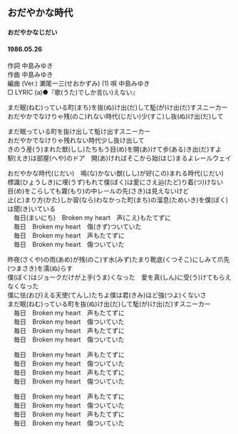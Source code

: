 ## おだやかな時代
#### おだやかなじだい
#### 1986.05.26


作詞        中島みゆき  
作曲        中島みゆき  
編曲 (Ver.) 瀬尾一三(せおかずみ) (1)
唄          中島みゆき  
□ LYRIC (a)●『歌(うた)でしか言(い)えない』　　


まだ眠(ねむ)っている町(まち)を抜(ぬ)け出(だ)して駈(が)け出(だ)すスニーカー  
おだやかでなけりゃ残(のこ)れない時代(じだい)少(すこ)し抜(ぬ)け出(だ)して  
  
まだ眠っている町を抜け出して駈け出すスニーカー  
おだやかでなけりゃ残れない時代少し抜け出して  
きのう産(う)まれた獣(しし)たちもう目(め)を開(あ)けて歩(ある)き出(だ)すよ  
駅(えき)は部屋(へや)のドア　開(あ)ければそこから始(はじ)まるよレールウェイ  
  
おだやかな時代(じだい)　鳴(な)かない獣(しし)が好(この)まれる時代(じだい)  
標識(ひょうしき)に埋(うず)もれて僕(ぼく)は愛にさえ辿(たど)り着(つ)けない  
目(め)をこらしても霧(もり)の中レールの先(さき)は見えないけど  
止(と)まり方(かた)しか習(なら)わなかった町(まち)の溜息(ためいき)を僕(ぼく)は聞(き)いている  
　毎日(まいにち)　Broken my heart　声(こえ)もたてずに  
　毎日　Broken my heart　傷(きず)ついていた  
　毎日　Broken my heart　声もたてずに  
　毎日　Broken my heart　傷ついていた  
  
昨夜(さくや)の雨(あめ)が残(のこ)す水(みず)たまり靴底(くつそこ)にしみて爪先(つまさき)を濡(ぬ)らす  
僕(ぼく)はジョークだけが上手(うま)くなった　愛を真(しん)に受(う)けてもらえなくなった  
僕に怯(おび)える天使(てんし)たちよ僕は君(きみ)ほど強(つよ)くないさ  
まだ眠(ねむ)っている町を抜(ぬ)け出(だ)して駈(が)け出(だ)すスニーカー  
　毎日　Broken my heart　声もたてずに  
　毎日　Broken my heart　傷ついていた  
　毎日　Broken my heart　声もたてずに  
　毎日　Broken my heart　傷ついていた  
  
　毎日　Broken my heart　声もたてずに  
　毎日　Broken my heart　傷ついていた  
　毎日　Broken my heart　声もたてずに  
　毎日　Broken my heart　傷ついていた  
  
　毎日　Broken my heart　声もたてずに  
　毎日　Broken my heart　傷ついていた  
　毎日　Broken my heart　声もたてずに  
　毎日　Broken my heart　傷ついていた  